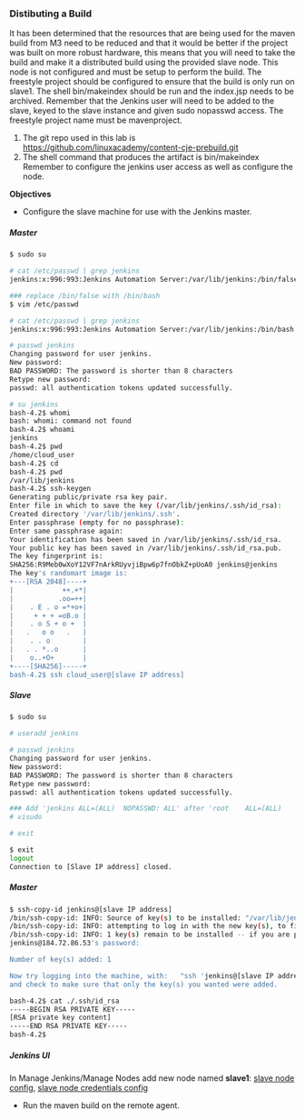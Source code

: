 ### Distibuting a Build 

It has been determined that the resources that are being used for the maven build from M3 need to be reduced and that it would be better if the project was built on more robust hardware, this means that you will need to take the build and make it a distributed build using the provided slave node. This node is not configured and must be setup to perform the build. The freestyle project should be configured to ensure that the build is only run on slave1. The shell bin/makeindex should be run and the index.jsp needs to be archived. Remember that the Jenkins user will need to be added to the slave, keyed to the slave instance and given sudo nopasswd access. The freestyle project name must be mavenproject.

1. The git repo used in this lab is https://github.com/linuxacademy/content-cje-prebuild.git 
2. The shell command that produces the artifact is bin/makeindex Remember to configure the jenkins user access as well as configure the node.

**Objectives**
* Configure the slave machine for use with the Jenkins master. 

##### Master
```bash
$ sudo su
```
```bash
# cat /etc/passwd | grep jenkins
jenkins:x:996:993:Jenkins Automation Server:/var/lib/jenkins:/bin/false
```
```bash
### replace /bin/false with /bin/bash
$ vim /etc/passwd
```
```bash
# cat /etc/passwd | grep jenkins
jenkins:x:996:993:Jenkins Automation Server:/var/lib/jenkins:/bin/bash
```
```bash
# passwd jenkins
Changing password for user jenkins.
New password: 
BAD PASSWORD: The password is shorter than 8 characters
Retype new password: 
passwd: all authentication tokens updated successfully.
```
```bash
# su jenkins
bash-4.2$ whomi
bash: whomi: command not found
bash-4.2$ whoami
jenkins
bash-4.2$ pwd
/home/cloud_user
bash-4.2$ cd 
bash-4.2$ pwd
/var/lib/jenkins
bash-4.2$ ssh-keygen
Generating public/private rsa key pair.
Enter file in which to save the key (/var/lib/jenkins/.ssh/id_rsa): 
Created directory '/var/lib/jenkins/.ssh'.
Enter passphrase (empty for no passphrase): 
Enter same passphrase again: 
Your identification has been saved in /var/lib/jenkins/.ssh/id_rsa.
Your public key has been saved in /var/lib/jenkins/.ssh/id_rsa.pub.
The key fingerprint is:
SHA256:R9Meb0wXoY12VF7nArkRUyvjiBpw6p7fnObkZ+pUoA0 jenkins@jenkins
The key's randomart image is:
+---[RSA 2048]----+
|            ++.+*|
|           .oo=++|
|    . E . o =*+o+|
|     + + + =oB.o |
|    . o S + o +  |
|   .   o o   .   |
|    . . o        |
|   . . *..o      |
|    o..+O+       |
+----[SHA256]-----+
bash-4.2$ ssh cloud_user@[slave IP address]
```

##### Slave
```bash
$ sudo su
```
```bash
# useradd jenkins
```
```bash
# passwd jenkins
Changing password for user jenkins.
New password: 
BAD PASSWORD: The password is shorter than 8 characters
Retype new password: 
passwd: all authentication tokens updated successfully.
```
```bash
### Add 'jenkins ALL=(ALL)  NOPASSWD: ALL' after 'root    ALL=(ALL)       ALL'
# visudo
```
```bash
# exit
```
```bash
$ exit
logout
Connection to [Slave IP address] closed.
```
##### Master
```bash
$ ssh-copy-id jenkins@[slave IP address]
/bin/ssh-copy-id: INFO: Source of key(s) to be installed: "/var/lib/jenkins/.ssh/id_rsa.pub"
/bin/ssh-copy-id: INFO: attempting to log in with the new key(s), to filter out any that are already installed
/bin/ssh-copy-id: INFO: 1 key(s) remain to be installed -- if you are prompted now it is to install the new keys
jenkins@184.72.86.53's password: 

Number of key(s) added: 1

Now try logging into the machine, with:   "ssh 'jenkins@[slave IP address]'"
and check to make sure that only the key(s) you wanted were added.
```
```bash
bash-4.2$ cat ./.ssh/id_rsa
-----BEGIN RSA PRIVATE KEY-----
[RSA private key content]
-----END RSA PRIVATE KEY-----
bash-4.2$
```
##### Jenkins UI
In Manage Jenkins/Manage Nodes add new node named **slave1**: [slave node config](), [slave node credentials config]() 

* Run the maven build on the remote agent.

